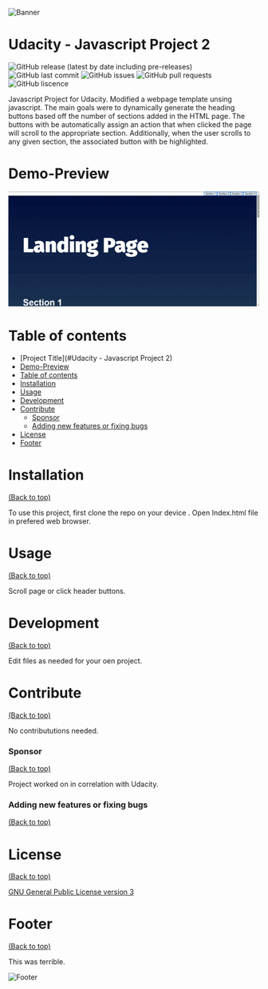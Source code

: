 <!-- Add banner here -->
![Banner](https://i.giphy.com/media/gd09Y2Ptu7gsiPVUrv/giphy.webp)

# Udacity - Javascript Project 2

<!-- Add buttons here -->
![GitHub release (latest by date including pre-releases)](https://img.shields.io/github/v/release/jac21984/Udacity-Project_2?include_prereleases)
![GitHub last commit](https://img.shields.io/github/last-commit/jac21984/Udacity-Project_2)
![GitHub issues](https://img.shields.io/github/issues-raw/jac21984/Udacity-Project_2)
![GitHub pull requests](https://img.shields.io/github/issues-pr/jac21984/Udacity-Project_2)
![GitHub liscence](https://img.shields.io/github/license/jac21984/Udacity-Project_2)

<!-- Describe your project in brief -->
Javascript Project for Udacity. Modified a webpage template unsing javascript. The main goals were to dynamically generate the heading buttons based off the number of sections added in the HTML page. The buttons with be automatically assign an action that when clicked the page will scroll to the appropriate section. Additionally, when the user scrolls to any given section, the associated button with be highlighted.

# Demo-Preview

<!-- Add a demo for your project -->

![Random GIF](https://raw.githubusercontent.com/jac21984/Udacity-Project_2/d5cb71f2db2aa87d3e1d2e47e95c22a9ceaaa054/preview.gif?token=GHSAT0AAAAAABUB4FEK4W3RZSNUSSJS2OEQYTLSGAA)

# Table of contents

<!-- After you have introduced your project, it is a good idea to add a **Table of contents** or **TOC** as **cool** people say it. This would make it easier for people to navigate through your README and find exactly what they are looking for.

Here is a sample TOC(*wow! such cool!*) that is actually the TOC for this README. -->

- [Project Title](#Udacity - Javascript Project 2)
- [Demo-Preview](#demo-preview)
- [Table of contents](#table-of-contents)
- [Installation](#installation)
- [Usage](#usage)
- [Development](#development)
- [Contribute](#contribute)
    - [Sponsor](#sponsor)
    - [Adding new features or fixing bugs](#adding-new-features-or-fixing-bugs)
- [License](#license)
- [Footer](#footer)

# Installation
[(Back to top)](#table-of-contents)

<!-- Here is a sample instruction: -->
To use this project, first clone the repo on your device .
Open Index.html file in prefered web browser.

# Usage
[(Back to top)](#table-of-contents)

Scroll page or click header buttons.

# Development
[(Back to top)](#table-of-contents)

Edit files as needed for your oen project.

# Contribute
[(Back to top)](#table-of-contents)

No contribututions needed.

### Sponsor
[(Back to top)](#table-of-contents)

Project worked on in correlation with  Udacity.

### Adding new features or fixing bugs
[(Back to top)](#table-of-contents)


# License
[(Back to top)](#table-of-contents)

[GNU General Public License version 3](https://opensource.org/licenses/GPL-3.0)

# Footer
[(Back to top)](#table-of-contents)

This was terrible.

<!-- Add the footer here -->

![Footer](https://thumbs.gfycat.com/GenerousImprobableHalicore-size_restricted.gif)
